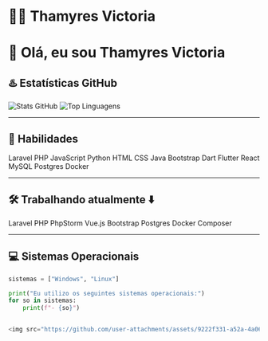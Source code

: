 # 👩‍💻 Thamyres Victoria

# 👋 Olá, eu sou Thamyres Victoria

## ♨️ Estatísticas GitHub
![Stats GitHub](https://github-readme-stats.vercel.app/api?username=Thamy00Vic&show_icons=true&theme=radical&count_private=true)
![Top Linguagens](https://github-readme-stats.vercel.app/api/top-langs/?username=Thamy00Vic&layout=compact&theme=radical)

---

## 🔧 Habilidades
Laravel PHP JavaScript Python HTML CSS Java Bootstrap Dart Flutter React MySQL Postgres Docker

---

## 🛠 Trabalhando atualmente ⬇️
Laravel PHP PhpStorm Vue.js Bootstrap Postgres Docker Composer

---

## 💻 Sistemas Operacionais
```python
sistemas = ["Windows", "Linux"]

print("Eu utilizo os seguintes sistemas operacionais:")
for so in sistemas:
    print(f"- {so}")


<img src="https://github.com/user-attachments/assets/9222f331-a52a-4a06-821c-2b4092b3b44f" alt="Nerd Emoji" width="150"/>

